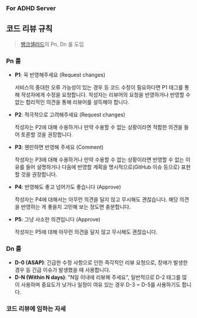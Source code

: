 ### For ADHD Server

## 코드 리뷰 규칙

> [뱅크샐러드](https://blog.banksalad.com/tech/banksalad-code-review-culture/)의 Pn, Dn 룰 도입

### Pn 룰

-  **P1**: 꼭 반영해주세요 (Request changes)
    
    서비스의 중대한 오류 가능성이 있는 경우 등 코드 수정이 필요하다면 P1 태그를 통해 작성자에게 수정을 요청합니다.
    작성자는 리뷰어의 요청을 반영하거나 반영할 수 없는 합리적인 의견을 통해 리뷰어를 설득해야 합니다.

- **P2**: 적극적으로 고려해주세요 (Request changes)

  작성자는 P2에 대해 수용하거나 만약 수용할 수 없는 상황이라면 적합한 의견을 들어 토론할 것을 권장합니다.

- **P3**: 웬만하면 반영해 주세요 (Comment)
  
    작성자는 P3에 대해 수용하거나 만약 수용할 수 없는 상황이라면 반영할 수 없는 이유를 들어 설명하거나 다음에 반영할 계획을 명시적으로(GitHub 이슈 등으로) 표현할 것을 권장합니다.

- **P4**: 반영해도 좋고 넘어가도 좋습니다 (Approve)

    작성자는 P4에 대해서는 아무런 의견을 달지 않고 무시해도 괜찮습니다. 해당 의견을 반영하는 게 좋을지 고민해 보는 정도면 충분합니다.

- **P5**: 그냥 사소한 의견입니다 (Approve)
  
    작성자는 P5에 대해 아무런 의견을 달지 않고 무시해도 괜찮습니다.

### Dn 룰

- **D-0 (ASAP)**: 긴급한 수정 사항으로 인한 즉각적인 리뷰 요청으로, 장애가 발생한 경우 등 긴급 이슈가 발생했을 때 사용합니다.
- **D-N (Within N days)**: "N일 이내에 리뷰해 주세요", 일반적으로 D-2 태그를 많이 사용하며 중요도가 낮거나 일정이 여유 있는 경우 D-3 ~ D-5를 사용하기도 합니다.

### 코드 리뷰에 임하는 자세